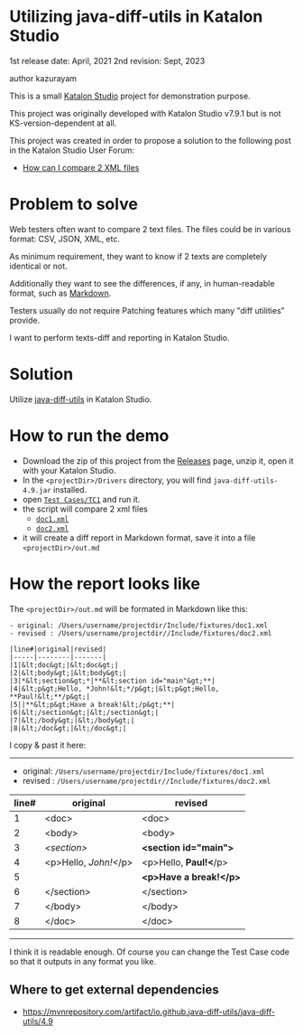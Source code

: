 Utilizing java-diff-utils in Katalon Studio
===========================================

1st release date: April, 2021
2nd revision: Sept, 2023

author kazurayam

This is a small [Katalon Studio](https://www.katalon.com/) project for demonstration purpose.

This project was originally developed with Katalon Studio v7.9.1 but is not KS-version-dependent at all.

This project was created in order to propose a solution to the following post 
in the Katalon Studio User Forum:

- [How can I compare 2 XML files](https://forum.katalon.com/t/how-can-i-compare-2-xml-files/44854)

# Problem to solve

Web testers often want to compare 2 text files. The files could be in various format: CSV, JSON, XML, etc.

As minimum requirement, they want to know if 2 texts are completely identical or not.

Additionally they want to see the differences, if any, in human-readable format, such as 
[Markdown](https://guides.github.com/features/mastering-markdown/).

Testers usually do not require Patching features which many "diff utilities" provide.

I want to perform texts-diff and reporting in Katalon Studio.

# Solution

Utilize [java-diff-utils](https://github.com/java-diff-utils/java-diff-utils/wiki) in Katalon Studio.

# How to run the demo

- Download the zip of this project from the [Releases](https://github.com/kazurayam/katalon-studio-texts-diff/releases) page, 
unzip it, open it with your Katalon Studio.
- In the `<projectDir>/Drivers` directory, you will find `java-diff-utils-4.9.jar` installed.
- open [`Test Cases/TC1`](./Scripts/TC1/Script1619137698459.groovy) and run it.
- the script will compare 2 xml files
  - [`doc1.xml`](./Include/fixtures/doc1.xml)
  - [`doc2.xml`](./Include/fixtures/doc2.xml)
- it will create a diff report in Markdown format, save it into a file `<projectDir>/out.md`

# How the report looks like

The `<projectDir>/out.md` will be formated in Markdown like this:

```
- original: /Users/username/projectdir/Include/fixtures/doc1.xml
- revised : /Users/username/projectdir//Include/fixtures/doc2.xml

|line#|original|revised|
|-----|--------|-------|
|1|&lt;doc&gt;|&lt;doc&gt;|
|2|&lt;body&gt;|&lt;body&gt;|
|3|*&lt;section&gt;*|**&lt;section id="main"&gt;**|
|4|&lt;p&gt;Hello, *John!&lt;*/p&gt;|&lt;p&gt;Hello, **Paul!&lt;**/p&gt;|
|5||**&lt;p&gt;Have a break!&lt;/p&gt;**|
|6|&lt;/section&gt;|&lt;/section&gt;|
|7|&lt;/body&gt;|&lt;/body&gt;|
|8|&lt;/doc&gt;|&lt;/doc&gt;|
```

I copy & past it here:

----
- original: `/Users/username/projectdir/Include/fixtures/doc1.xml`
- revised : `/Users/username/projectdir//Include/fixtures/doc2.xml`

|line#|original|revised|
|-----|--------|-------|
|1|&lt;doc&gt;|&lt;doc&gt;|
|2|&lt;body&gt;|&lt;body&gt;|
|3|*&lt;section&gt;*|**&lt;section id="main"&gt;**|
|4|&lt;p&gt;Hello, *John!&lt;*/p&gt;|&lt;p&gt;Hello, **Paul!&lt;**/p&gt;|
|5||**&lt;p&gt;Have a break!&lt;/p&gt;**|
|6|&lt;/section&gt;|&lt;/section&gt;|
|7|&lt;/body&gt;|&lt;/body&gt;|
|8|&lt;/doc&gt;|&lt;/doc&gt;|
----

I think it is readable enough. Of course you can change the Test Case code so that it outputs in any format you like.



## Where to get external dependencies

- https://mvnrepository.com/artifact/io.github.java-diff-utils/java-diff-utils/4.9

